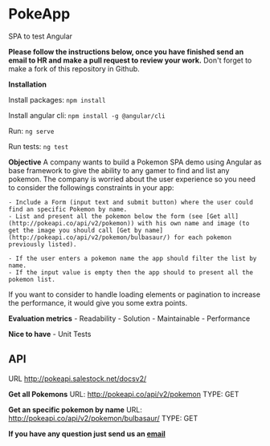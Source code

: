 # PokeApp
SPA to test Angular


**Please follow the instructions below, once you have finished send an email to HR and make a pull request to review your work.**
Don't forget to make a fork of this repository in Github.

**Installation**

Install packages:
`npm install`

Install angular cli:
`npm install -g @angular/cli`

Run:
`ng serve`

Run tests:
`ng test`


**Objective**
A company wants to build a Pokemon SPA demo using Angular as base framework to give the ability to any gamer to find and list any pokemon.
The company is worried about the user experience so you need to consider the followings constraints in your app:

    - Include a Form (input text and submit button) where the user could find an specific Pokemon by name.
    - List and present all the pokemon below the form (see [Get all](http://pokeapi.co/api/v2/pokemon)) with his own name and image (to get the image you should call [Get by name](http://pokeapi.co/api/v2/pokemon/bulbasaur/) for each pokemon previously listed).

    - If the user enters a pokemon name the app should filter the list by name.
    - If the input value is empty then the app should to present all the pokemon list.

If you want to consider to handle loading elements or pagination to increase the performance, it would give you some extra points.

**Evaluation metrics**
    - Readability
    - Solution
    - Maintainable
    - Performance

**Nice to have**
    - Unit Tests


## API
URL http://pokeapi.salestock.net/docsv2/


**Get all Pokemons**
URL: http://pokeapi.co/api/v2/pokemon
TYPE: GET 

**Get an specific pokemon by name**
URL: http://pokeapi.co/api/v2/pokemon/bulbasaur/
TYPE: GET 


**If you have any question just send us an [email](e.mendoza@4thsource.com)**


